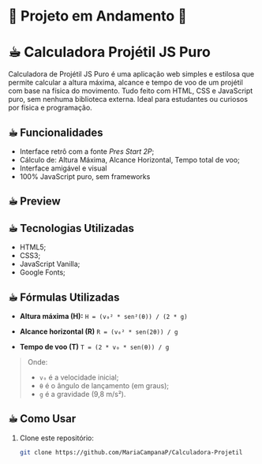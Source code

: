 # 🚧 Projeto em Andamento 🚧

# ☕︎ Calculadora Projétil JS Puro

Calculadora de Projétil JS Puro é uma aplicação web simples e estilosa que permite calcular a altura máxima, alcance e tempo de voo de um projétil com base na física do movimento. Tudo feito com HTML, CSS e JavaScript puro, sem nenhuma biblioteca externa. Ideal para estudantes ou curiosos por física e programação.

## ☕︎ Funcionalidades

- Interface retrô com a fonte *Pres Start 2P*;
- Cálculo de: Altura Máxima, Alcance Horizontal, Tempo total de voo;
- Interface amigável e visual
- 100% JavaScript puro, sem frameworks

## ☕︎ Preview

## ☕︎ Tecnologias Utilizadas 

- HTML5;
- CSS3;
- JavaScript Vanilla;
- Google Fonts;

## ☕︎ Fórmulas Utilizadas

- **Altura máxima (H):**
  `H = (v₀² * sen²(θ)) / (2 * g)`

- **Alcance horizontal (R)**
  `R = (v₀² * sen(2θ)) / g`

- **Tempo de voo (T)**
  `T = (2 * v₀ * sen(θ)) / g`

> Onde:
>  - `v₀` é a velocidade inicial;
>  - `θ` é o ângulo de lançamento (em graus);
>  - `g` é a gravidade (9,8 m/s²).

## ☕︎ Como Usar

1. Clone este repositório:
   ```bash
   git clone https://github.com/MariaCampanaP/Calculadora-Projetil





